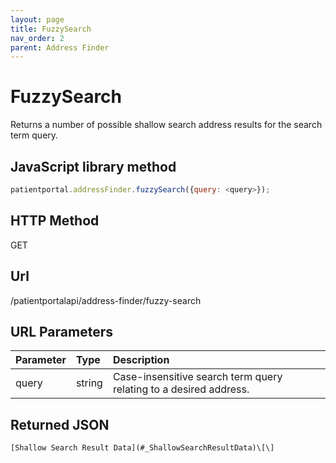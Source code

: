 ```yaml
---
layout: page
title: FuzzySearch
nav_order: 2
parent: Address Finder
---
```


# FuzzySearch

Returns a number of possible shallow search address results for the search term query.

## JavaScript library method

```javascript
patientportal.addressFinder.fuzzySearch({query: <query>});
```

## HTTP Method

GET

## ****Url****

/patientportalapi/address-finder/fuzzy-search

## URL Parameters

| Parameter | Type   | Description                                                 |
|:----------|:-------|:------------------------------------------------------------|
| query | string | Case-insensitive search term query relating to a desired address. |

## Returned JSON

```
[Shallow Search Result Data](#_ShallowSearchResultData)\[\]
```
